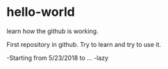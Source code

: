 # hello-world
learn how the github is working.

First repository in github. Try to learn and try to use it.

-Starting from 5/23/2018 to ...
-lazy
